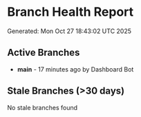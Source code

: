 # Branch Health Report
Generated: Mon Oct 27 18:43:02 UTC 2025

## Active Branches
- **main** - 17 minutes ago by Dashboard Bot

## Stale Branches (>30 days)
No stale branches found
